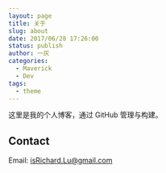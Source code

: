 ```yaml
---
layout: page
title: 关于
slug: about
date: 2017/06/28 17:26:00
status: publish
author: 一灰
categories: 
  - Maverick
  - Dev
tags: 
  - theme
---
```


这里是我的个人博客，通过 GitHub 管理与构建。


## Contact

Email: isRichard.Lu@gmail.com

